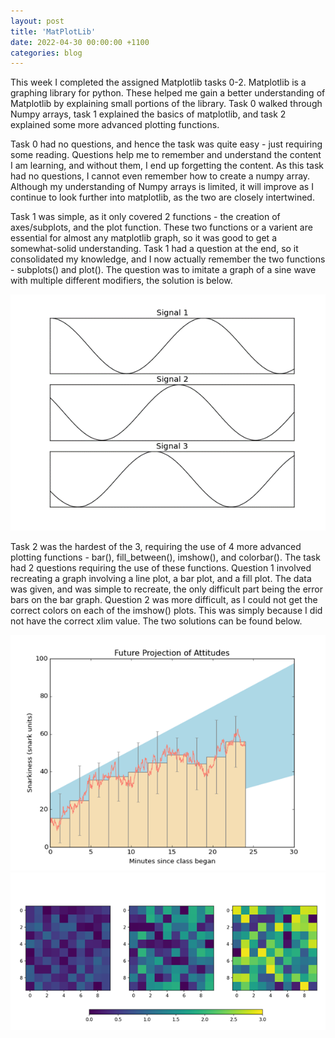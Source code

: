 ```yaml
---
layout: post
title: 'MatPlotLib'
date: 2022-04-30 00:00:00 +1100
categories: blog
---
```


This week I completed the assigned Matplotlib tasks 0-2. Matplotlib is a graphing library for python. These helped me gain a better understanding of Matplotlib by explaining small portions of the library. Task 0 walked through Numpy arrays, task 1 explained the basics of matplotlib, and task 2 explained some more advanced plotting functions. 

Task 0 had no questions, and hence the task was quite easy - just requiring some reading. Questions help me to remember and understand the content I am learning, and without them, I end up forgetting the content. As this task had no questions, I cannot even remember how to create a numpy array. Although my understanding of Numpy arrays is limited, it will improve as I continue to look further into matplotlib, as the two are closely intertwined.

Task 1 was simple, as it only covered 2 functions - the creation of axes/subplots, and the plot function. These two functions or a varient are essential for almost any matplotlib graph, so it was good to get a somewhat-solid understanding. Task 1 had a question at the end, so it consolidated my knowledge, and I now actually remember the two functions - subplots() and plot(). The question was to imitate a graph of a sine wave with multiple different modifiers, the solution is below.

<p align="center">
    <img src="/assets/Matplotlib/Task1-solution.png" />
</p>

Task 2 was the hardest of the 3, requiring the use of 4 more advanced plotting functions - bar(), fill_between(), imshow(), and colorbar(). The task had 2 questions requiring the use of these functions. Question 1 involved recreating a graph involving a line plot, a bar plot, and a fill plot. The data was given, and was simple to recreate, the only difficult part being the error bars on the bar graph. Question 2 was more difficult, as I could not get the correct colors on each of the imshow() plots. This was simply because I did not have the correct xlim value. The two solutions can be found below.

<p align="center">
    <img src="/assets/Matplotlib/Task2-solution1.png" /> <img src="/assets/Matplotlib/Task2-solution2.png" />
</p>

